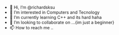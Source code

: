 - 👋 Hi, I’m @richardsksu
- 👀 I’m interested in Computers and Tecnology
- 🌱 I’m currently learning C++ and its hard haha
- 💞️ I’m looking to collaborate on ...{im just a beginner}
- 📫 How to reach me ..

<!---
richardsksu/richardsksu is a ✨ special ✨ repository because its `README.md` (this file) appears on your GitHub profile.
You can click the Preview link to take a look at your changes.
--->
